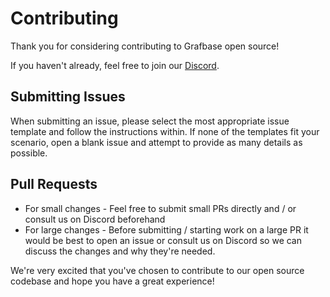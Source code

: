 # Contributing

Thank you for considering contributing to Grafbase open source!

If you haven't already, feel free to join our [Discord](https://discord.gg/grafbase).

## Submitting Issues

When submitting an issue, please select the most appropriate issue template and follow the instructions within. If none of the templates fit your scenario, open a blank issue and attempt to provide as many details as possible.

## Pull Requests

- For small changes - Feel free to submit small PRs directly and / or consult us on Discord beforehand
- For large changes - Before submitting / starting work on a large PR it would be best to open an issue or consult us on Discord so we can discuss the changes and why they're needed.

We're very excited that you've chosen to contribute to our open source codebase and hope you have a great experience!
